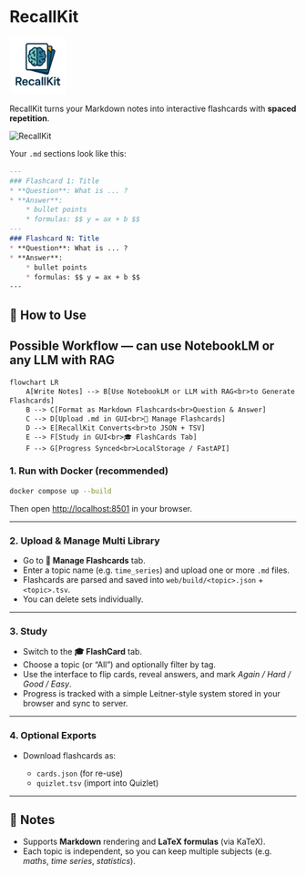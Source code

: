 
# RecallKit

<img src="static/favicon.png" alt="RecallKit logo" width="100" height="100">


RecallKit turns your Markdown notes into interactive flashcards with **spaced repetition**.  

<img src="demo.gif" alt="RecallKit">

Your `.md` sections look like this:

```markdown
---
### Flashcard 1: Title
* **Question**: What is ... ?
* **Answer**:
    * bullet points
    * formulas: $$ y = ax + b $$
---
### Flashcard N: Title
* **Question**: What is ... ?
* **Answer**:
    * bullet points
    * formulas: $$ y = ax + b $$
---
```

## 🚀 How to Use

## Possible Workflow — can use NotebookLM or any LLM with RAG

```mermaid
flowchart LR
    A[Write Notes] --> B[Use NotebookLM or LLM with RAG<br>to Generate Flashcards]
    B --> C[Format as Markdown Flashcards<br>Question & Answer]
    C --> D[Upload .md in GUI<br>📂 Manage Flashcards]
    D --> E[RecallKit Converts<br>to JSON + TSV]
    E --> F[Study in GUI<br>🎓 FlashCards Tab]
    F --> G[Progress Synced<br>LocalStorage / FastAPI]

```

### 1. Run with Docker (recommended)

```bash
docker compose up --build
```

Then open [http://localhost:8501](http://localhost:8501) in your browser.

---

### 2. Upload & Manage Multi Library

* Go to **📂 Manage Flashcards** tab.
* Enter a topic name (e.g. `time_series`) and upload one or more `.md` files.
* Flashcards are parsed and saved into `web/build/<topic>.json` + `<topic>.tsv`.
* You can delete sets individually.

---

### 3. Study

* Switch to the **🎓 FlashCard** tab.
* Choose a topic (or “All”) and optionally filter by tag.
* Use the interface to flip cards, reveal answers, and mark *Again / Hard / Good / Easy*.
* Progress is tracked with a simple Leitner-style system stored in your browser and sync to server.

---

### 4. Optional Exports

* Download flashcards as:

  * `cards.json` (for re-use)
  * `quizlet.tsv` (import into Quizlet)

---

## 📝 Notes

* Supports **Markdown** rendering and **LaTeX formulas** (via KaTeX).
* Each topic is independent, so you can keep multiple subjects (e.g. *maths*, *time series*, *statistics*).

